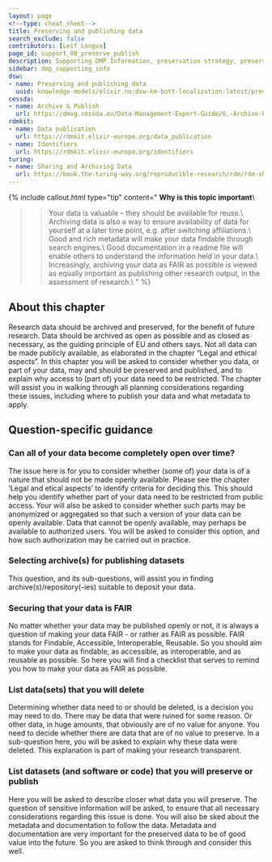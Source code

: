 ```yaml
---
layout: page
<!--type: cheat_sheet-->
title: Preserving and publishing data
search_exclude: false
contributors: [Leif Longva]
page_id: support_08_preserve_publish
description: Supporting DMP Information, preservation strategy, preserve data, data preservation, publish data, data publication, repository, open access, closed access, data sharing
sidebar: dmp_supporting_info
dsw:
- name: Preserving and publishing data
  uuid: knowledge-models/elixir.no:dsw-km-bott-localization:latest/preview?questionUuid=a549d10b-aa46-4c0c-863f-30219ac5ecce
cessda:
- name: Archive & Publish
  url: https://dmeg.cessda.eu/Data-Management-Expert-Guide/6.-Archive-Publish
rdmkit:
- name: Data publication
  url: https://rdmkit.elixir-europe.org/data_publication
- name: Identifiers
  url: https://rdmkit.elixir-europe.org/identifiers
turing:
- name: Sharing and Archiving Data
  url: https://book.the-turing-way.org/reproducible-research/rdm/rdm-sharing
---
```


{% include callout.html type="tip" content="
**Why is this topic important**\\
>> Your data is valuable – they should be available for reuse.\\
>> Archiving data is also a way to ensure availability of data for yourself at a later time point, e.g. after switching affiliations.\\
>> Good and rich metadata will make your data findable through search engines.\\
>> Good documentation in a readme file will enable others to understand the information held in your data.\\
>> Increasingly, archiving your data as FAIR as possible is viewed as equally important as publishing other research output, in the assessment of research.\\
" %}

## About this chapter

Research data should be archived and preserved, for the benefit of future research. Data should be archived as open as possible and as closed as necessary, as the guiding principle of EU and others says.
Not all data can be made publicly available, as elaborated in the chapter “Legal and ethical aspects”. In this chapter you will be asked to consider whether you data, or part of your data, may and should be preserved and published, and to explain why access to (part of) your data need to be restricted. 
The chapter will assist you in walking through all planning considerations regarding these issues, including where to publish your data and what metadata to apply.


## Question-specific guidance

### Can all of your data become completely open over time?
The issue here is for you to consider whether (some of) your data is of a nature that should not be made openly available. Please see the chapter ‘Legal and etical aspects’ to identify criteria for deciding this. This should help you identify whether part of your data need to be restricted from public access. Your will also be asked to consider whether such parts may be anonymized or aggregated so that such a version of your data can be openly available.
Data that cannot be openly available, may perhaps be available to authorized users. You will be asked to consider this option, and how such authorization may be carried out in practice.

### Selecting archive(s) for publishing datasets
This question, and its sub-questions, will assist you in finding archive(s)/repository(-ies) suitable to deposit your data.

### Securing that your data is FAIR
No matter whether your data may be published openly or not, it is always a question of making your data FAIR - or rather as FAIR as possible. FAIR stands for Findable, Accessible, Interoperable, Reusable. So you should aim to make your data as findable, as accessible, as interoperable, and as reusable as possible. So here you will find a checklist that serves to remind you how to make your data as FAIR as possible.

### List data(sets) that you will delete
Determining whether data need to or should be deleted, is a decision you may need to do. There may be data that were ruined for some reason. Or other data, in huge amounts, that obviously are of no value for anyone. You need to decide whether there are data that are of no value to preserve. In a sub-question here, you will be asked to explain why these data were deleted. This explanation is part of making your research transparent.

### List datasets (and software or code) that you will preserve or publish
Here you will be asked to describe closer what data you will preserve. The question of sensitive information will be asked, to ensure that all necessary considerations regarding this issue is done. You will also be sked about the metadata and documentation to follow the data. Metadata and documentation are very important for the preserved data to be of good value into the future. So you are asked to think through and consider this well.
